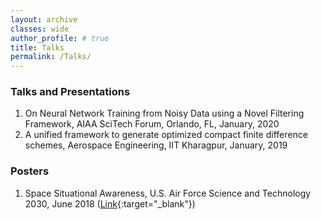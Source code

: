 ```yaml
---
layout: archive
classes: wide
author_profile: # true
title: Talks
permalink: /Talks/
---
```

### Talks and Presentations
1. On Neural Network Training from Noisy Data using a Novel Filtering Framework, AIAA SciTech Forum, Orlando, FL, January, 2020
1. A unified framework to generate optimized compact finite difference schemes,  Aerospace Engineering, IIT Kharagpur, January, 2019

### Posters
1. Space Situational Awareness, U.S. Air Force Science and Technology 2030, June 2018 ([Link](https://www.researchgate.net/publication/330305360_Space_Situational_Awareness_Students_Niladri_Das_Vedang_Deshpande_Orbit_Propagation){:target="_blank"})
